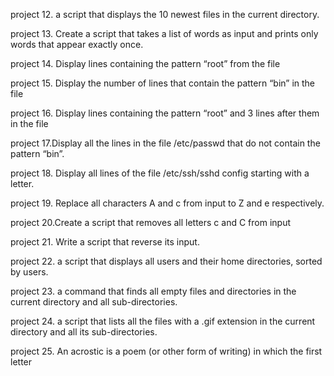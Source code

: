 project 12. a script that displays the 10 newest files in the current directory.

project 13. Create a script that takes a list of words as input and prints only words that appear exactly once.

project 14. Display lines containing the pattern “root” from the file

project 15. Display the number of lines that contain the pattern “bin” in the file 

project 16. Display lines containing the pattern “root” and 3 lines after them in the file

project 17.Display all the lines in the file /etc/passwd that do not contain the pattern “bin”.

project 18. Display all lines of the file /etc/ssh/sshd config starting with a letter.

project 19. Replace all characters A and c from input to Z and e respectively.

project 20.Create a script that removes all letters c and C from input

project 21. Write a script that reverse its input.

project 22. a script that displays all users and their home directories, sorted by users.

project 23. a command that finds all empty files and directories in the current directory and all sub-directories.

project 24. a script that lists all the files with a .gif extension in the current directory and all its sub-directories.

project 25. An acrostic is a poem (or other form of writing) in which the first letter
